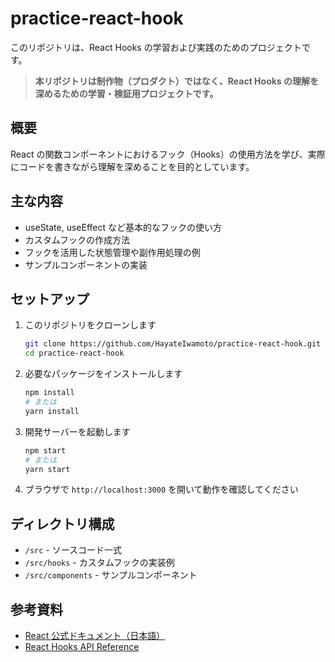 # practice-react-hook

このリポジトリは、React Hooks の学習および実践のためのプロジェクトです。

> **本リポジトリは制作物（プロダクト）ではなく、React Hooks の理解を深めるための学習・検証用プロジェクトです。**

## 概要

React の関数コンポーネントにおけるフック（Hooks）の使用方法を学び、実際にコードを書きながら理解を深めることを目的としています。

## 主な内容

- useState, useEffect など基本的なフックの使い方
- カスタムフックの作成方法
- フックを活用した状態管理や副作用処理の例
- サンプルコンポーネントの実装

## セットアップ

1. このリポジトリをクローンします

   ```bash
   git clone https://github.com/HayateIwamoto/practice-react-hook.git
   cd practice-react-hook
   ```

2. 必要なパッケージをインストールします

   ```bash
   npm install
   # または
   yarn install
   ```

3. 開発サーバーを起動します

   ```bash
   npm start
   # または
   yarn start
   ```

4. ブラウザで `http://localhost:3000` を開いて動作を確認してください

## ディレクトリ構成

- `/src` - ソースコード一式
- `/src/hooks` - カスタムフックの実装例
- `/src/components` - サンプルコンポーネント

## 参考資料

- [React 公式ドキュメント（日本語）](https://ja.react.dev/)
- [React Hooks API Reference](https://react.dev/reference/react)

